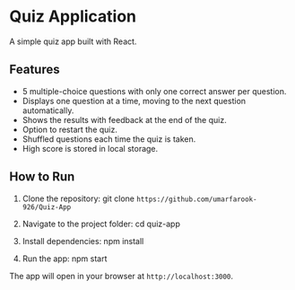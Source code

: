 # Quiz Application

A simple quiz app built with React.

## Features
- 5 multiple-choice questions with only one correct answer per question.
- Displays one question at a time, moving to the next question automatically.
- Shows the results with feedback at the end of the quiz.
- Option to restart the quiz.
- Shuffled questions each time the quiz is taken.
- High score is stored in local storage.

## How to Run
1. Clone the repository:
git clone `https://github.com/umarfarook-926/Quiz-App`

2. Navigate to the project folder:
cd quiz-app

3. Install dependencies:
npm install

4. Run the app:
npm start

The app will open in your browser at `http://localhost:3000`.
